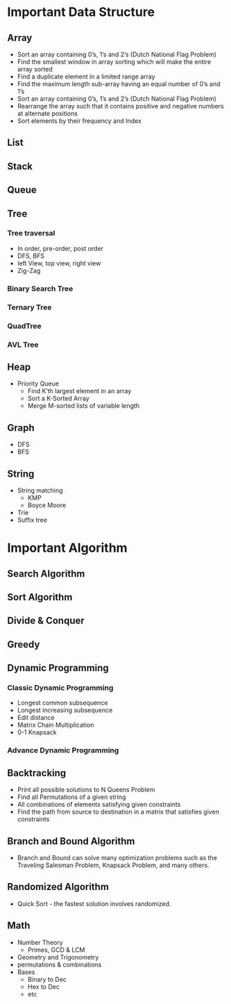 # Important Data Structure
## Array
   - Sort an array containing 0’s, 1’s and 2’s (Dutch National Flag Problem)
   - Find the smallest window in array sorting which will make the entire array sorted
   - Find a duplicate element in a limited range array
   - Find the maximum length sub-array having an equal number of 0’s and 1’s
   - Sort an array containing 0’s, 1’s and 2’s (Dutch National Flag Problem)
   - Rearrange the array such that it contains positive and negative numbers at alternate positions
   - Sort elements by their frequency and Index
## List
## Stack
## Queue
## Tree
### Tree traversal
   - In order, pre-order, post order
   - DFS, BFS
   - left View, top view, right view
   - Zig-Zag

### Binary Search Tree
### Ternary Tree
### QuadTree
### AVL Tree

## Heap
   - Priority Queue
     - Find K’th largest element in an array
     - Sort a K-Sorted Array
     - Merge M-sorted lists of variable length
## Graph
   - DFS
   - BFS

## String
   - String matching
      - KMP
      - Boyce Moore
   - Trie
   - Suffix tree
   
# Important Algorithm
## Search Algorithm
## Sort Algorithm
## Divide & Conquer
## Greedy
## Dynamic Programming
### Classic Dynamic Programming
- Longest common subsequence
- Longest increasing subsequence
- Edit distance
- Matrix Chain Multiplication
- 0-1 Knapsack
### Advance Dynamic Programming
## Backtracking
   - Print all possible solutions to N Queens Problem
   - Find all Permutations of a given string
   - All combinations of elements satisfying given constraints
   - Find the path from source to destination in a matrix that satisfies given constraints
## Branch and Bound Algorithm
   - Branch and Bound can solve many optimization problems such as the Traveling Salesman Problem, Knapsack Problem, and many others.
## Randomized Algorithm
   - Quick Sort - the fastest solution involves randomized.
## Math
- Number Theory
   - Primes, GCD & LCM
- Geometry and Trigonometry
- permutations & combinations
- Bases
  - Binary to Dec
  - Hex to Dec
  - etc
